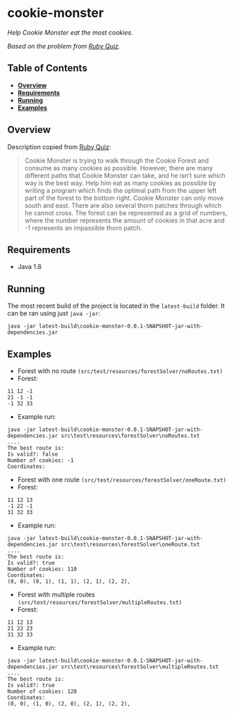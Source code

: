 # cookie-monster
*Help Cookie Monster eat the most cookies.*

*Based on the problem from [Ruby Quiz](http://rubyquiz.strd6.com/quizzes/178-cookie-monster).*

## Table of Contents
* **[Overview](#overview)**
* **[Requirements](#requirements)**
* **[Running](#running)**
* **[Examples](#examples)**

## Overview
Description copied from [Ruby Quiz](http://rubyquiz.strd6.com/quizzes/178-cookie-monster):
>Cookie Monster is trying to walk through the Cookie Forest and consume as many cookies as possible. However, there are many different paths that Cookie Monster can take, and he isn’t sure which way is the best way. Help him eat as many cookies as possible by writing a program which finds the optimal path from the upper left part of the forest to the bottom right. Cookie Monster can only move south and east. There are also several thorn patches through which he cannot cross. The forest can be represented as a grid of numbers, where the number represents the amount of cookies in that acre and -1 represents an impassible thorn patch.

## Requirements
* Java 1.8

## Running
The most recent build of the project is located in the `latest-build` folder. It can be ran using just `java -jar`:
```
java -jar latest-build\cookie-monster-0.0.1-SNAPSHOT-jar-with-dependencies.jar
```

## Examples
* Forest with no route `(src/test/resources/forestSolver/noRoutes.txt)`
 * Forest:
```
11 12 -1
21 -1 -1
-1 32 33
```
 * Example run:
```
java -jar latest-build\cookie-monster-0.0.1-SNAPSHOT-jar-with-dependencies.jar src\test\resources\forestSolver\noRoutes.txt
....
The best route is:
Is valid?: false
Number of cookies: -1
Coordinates:
```
* Forest with one route `(src/test/resources/forestSolver/oneRoute.txt)`
 * Forest:
```
11 12 13
-1 22 -1
31 32 33
```
 * Example run:
```
java -jar latest-build\cookie-monster-0.0.1-SNAPSHOT-jar-with-dependencies.jar src\test\resources\forestSolver\oneRoute.txt
....
The best route is:
Is valid?: true
Number of cookies: 110
Coordinates:
(0, 0), (0, 1), (1, 1), (2, 1), (2, 2),
```
* Forest with multiple routes `(src/test/resources/forestSolver/multipleRoutes.txt)`
 * Forest:
```
11 12 13
21 22 23
31 32 33
```
 * Example run:
```
java -jar latest-build\cookie-monster-0.0.1-SNAPSHOT-jar-with-dependencies.jar src\test\resources\forestSolver\multipleRoutes.txt
....
The best route is:
Is valid?: true
Number of cookies: 128
Coordinates:
(0, 0), (1, 0), (2, 0), (2, 1), (2, 2),
```
